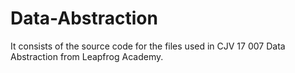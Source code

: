 # Data-Abstraction
It consists of the source code for the files used in CJV 17 007 Data Abstraction from Leapfrog Academy.
